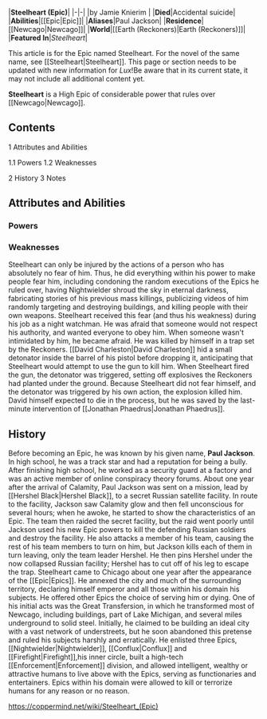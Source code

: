 |**Steelheart (Epic)**|
|-|-|
|by  Jamie Knierim |
|**Died**|Accidental suicide|
|**Abilities**|[[Epic\|Epic]]|
|**Aliases**|Paul Jackson|
|**Residence**|[[Newcago\|Newcago]]|
|**World**|[[Earth (Reckoners)\|Earth (Reckoners)]]|
|**Featured In**|*Steelheart*|

This article is for the Epic named Steelheart. For the novel of the same name, see [[Steelheart\|Steelheart]].
This page or section needs to be updated with new information for *Lux*!Be aware that in its current state, it may not include all additional content yet.

**Steelheart** is a High Epic of considerable power that rules over [[Newcago\|Newcago]].

## Contents

1 Attributes and Abilities

1.1 Powers
1.2 Weaknesses


2 History
3 Notes


## Attributes and Abilities
### Powers

### Weaknesses
Steelheart can only be injured by the actions of a person who has absolutely no fear of him. Thus, he did everything within his power to make people fear him, including condoning the random executions of the Epics he ruled over, having Nightwielder shroud the sky in eternal darkness, fabricating stories of his previous mass killings, publicizing videos of him randomly targeting and destroying buildings, and killing people with their own weapons.
Steelheart received this fear (and thus his weakness) during his job as a night watchman. He was afraid that someone would not respect his authority, and wanted everyone to obey him. When someone wasn't intimidated by him, he became afraid.
He was killed by himself in a trap set by the Reckoners. [[David Charleston\|David Charleston]] hid a small detonator inside the barrel of his pistol before dropping it, anticipating that Steelheart would attempt to use the gun to kill him. When Steelheart fired the gun, the detonator was triggered, setting off explosives the Reckoners had planted under the ground. Because Steelheart did not fear himself, and the detonator was triggered by his own action, the explosion killed him. David himself expected to die in the process, but he was saved by the last-minute intervention of [[Jonathan Phaedrus\|Jonathan Phaedrus]].

## History
Before becoming an Epic, he was known by his given name, **Paul Jackson**. In high school, he was a track star and had a reputation for being a bully. After finishing high school, he worked as a security guard at a factory and was an active member of online conspiracy theory forums.
About one year after the arrival of Calamity, Paul Jackson was sent on a mission, lead by [[Hershel Black\|Hershel Black]], to a secret Russian satellite facility. In route to the facility, Jackson saw Calamity glow and then fell unconscious for several hours; when he awoke, he started to show the characteristics of an Epic. The team then raided the secret facility, but the raid went poorly until Jackson used his new Epic powers to kill the defending Russian soldiers and destroy the facility. He also attacks a member of his team, causing the rest of his team members to turn on him, but Jackson kills each of them in turn leaving, only the team leader Hershel. He then pins Hershel under the now collapsed Russian facility; Hershel has to cut off of his leg to escape the trap.
Steelheart came to Chicago about one year after the appearance of the [[Epic\|Epics]]. He annexed the city and much of the surrounding territory, declaring himself emperor and all those within his domain his subjects. He offered other Epics the choice of serving him or dying. One of his initial acts was the Great Transfersion, in which he transformed most of Newcago, including buildings, part of Lake Michigan, and several miles underground to solid steel. Initially, he claimed to be building an ideal city with a vast network of understreets, but he soon abandoned this pretense and ruled his subjects harshly and erratically. He enlisted three Epics, [[Nightwielder\|Nightwielder]], [[Conflux\|Conflux]] and [[Firefight\|Firefight]],his inner circle, built a high-tech [[Enforcement\|Enforcement]] division, and allowed intelligent, wealthy or attractive humans to live above with the Epics, serving as functionaries and entertainers. Epics within his domain were allowed to kill or terrorize humans for any reason or no reason.



https://coppermind.net/wiki/Steelheart_(Epic)